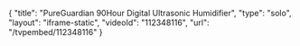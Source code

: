 {
    "title": "PureGuardian 90Hour Digital Ultrasonic Humidifier",
    "type": "solo",
    "layout": "iframe-static",
    "videoId": "112348116",
    "url": "\/tvpembed\/112348116"
}